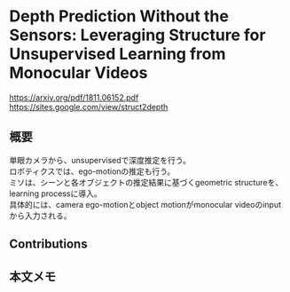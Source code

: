 # Depth Prediction Without the Sensors: Leveraging Structure for Unsupervised Learning from Monocular Videos
https://arxiv.org/pdf/1811.06152.pdf  
https://sites.google.com/view/struct2depth  

## 概要
単眼カメラから、unsupervisedで深度推定を行う。  
ロボティクスでは、ego-motionの推定も行う。  
ミソは、シーンと各オブジェクトの推定結果に基づくgeometric structureを、learning processに導入。  
具体的には、camera ego-motionとobject motionがmonocular videoのinputから入力される。  

## Contributions

## 本文メモ
